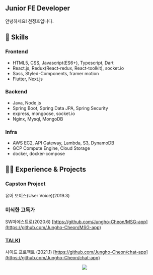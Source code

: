 ## Junior FE Developer
안녕하세요! 천정호입니다.

## 📓 Skills
### Frontend

- HTML5, CSS, Javascript(ES6+), Typescript, Dart
- React.js, Redux(React-redux, React-toolkit), socket.io
- Sass, Styled-Components, framer motion
- Flutter, Next.js

### Backend

- Java, Node.js
- Spring Boot, Spring Data JPA, Spring Security
- express, mongoose, socket.io
- Nginx, Mysql, MongoDB

### Infra

- AWS EC2, API Gateway, Lambda, S3, DynamoDB
- GCP Compute Engine, Cloud Storage
- docker, docker-compose


## 🧑‍💻 Experience & Projects
### Capston Project
유어 보이스(User Voice)(2019.3)
### 미식한 고독가
SW마에스트로(2020.6)
[https://github.com/Jungho-Cheon/MSG-app](https://github.com/Jungho-Cheon/MSG-app)
### [TALKI](https://talki.link)
사이드 프로젝트 (2021.1) 
[https://github.com/Jungho-Cheon/chat-app](https://github.com/Jungho-Cheon/chat-app)
<div align="center">
<a style="left: 50%" href="https://hits.seeyoufarm.com"><img src="https://hits.seeyoufarm.com/api/count/incr/badge.svg?url=https%3A%2F%2Fgithub.com%2FJungho-Cheon&count_bg=%2379C83D&title_bg=%23555555&icon=&icon_color=%23E7E7E7&title=hits&edge_flat=false"/></a></div>
